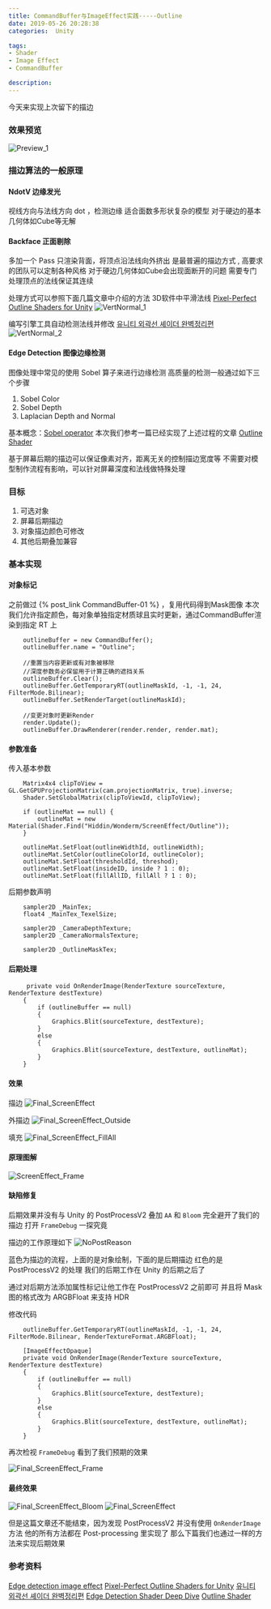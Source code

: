 ```yaml
---
title: CommandBuffer与ImageEffect实践-----Outline
date: 2019-05-26 20:28:38
categories:  Unity

tags:
- Shader 
- Image Effect 
- CommandBuffer

description:
---
```

今天来实现上次留下的描边

<!--more-->

### 效果预览
![Preview_1](Final_ScreenEffect_Bloom.png)

### 描边算法的一般原理

#### NdotV 边缘发光
视线方向与法线方向 dot ，检测边缘
适合面数多形状复杂的模型
对于硬边的基本几何体如Cube等无解

#### Backface 正面剔除
多加一个 Pass 只渲染背面，将顶点沿法线向外挤出
是最普遍的描边方式 , 高要求的团队可以定制各种风格
对于硬边几何体如Cube会出现面断开的问题
需要专门处理顶点的法线保证其连续

处理方式可以参照下面几篇文章中介绍的方法
3D软件中平滑法线 
[Pixel-Perfect Outline Shaders for Unity](https://www.videopoetics.com/tutorials/pixel-perfect-outline-shaders-unity/)
![VertNormal_1](VertNormal_1.png)

编写引擎工具自动检测法线并修改
[유니티 외곽선 셰이더 완벽정리편](https://blog.naver.com/mnpshino/221495979665)
![VertNormal_2](VertNormal_2.png)

#### Edge Detection 图像边缘检测

图像处理中常见的使用 Sobel 算子来进行边缘检测
高质量的检测一般通过如下三个步骤

1. Sobel Color
2. Sobel Depth
3. Laplacian Depth and Normal

基本概念：[Sobel operator](https://en.wikipedia.org/wiki/Sobel_operator)
本次我们参考一篇已经实现了上述过程的文章
[Outline Shader](https://roystan.net/articles/outline-shader.html)

基于屏幕后期的描边可以保证像素对齐，距离无关的控制描边宽度等
不需要对模型制作流程有影响，可以针对屏幕深度和法线做特殊处理


### 目标
1. 可选对象
2. 屏幕后期描边
3. 对象描边颜色可修改
4. 其他后期叠加兼容

### 基本实现

#### 对象标记

之前做过  {% post_link CommandBuffer-01 %} ，复用代码得到Mask图像
本次我们允许指定颜色，每对象单独指定材质球且实时更新，通过CommandBuffer渲染到指定 RT 上


```
	outlineBuffer = new CommandBuffer();
	outlineBuffer.name = "Outline";

	//重置当内容更新或有对象被移除
	//深度参数务必保留用于计算正确的遮挡关系
  	outlineBuffer.Clear();
    outlineBuffer.GetTemporaryRT(outlineMaskId, -1, -1, 24, FilterMode.Bilinear);
    outlineBuffer.SetRenderTarget(outlineMaskId);

    //变更对象时更新Render
    render.Update();
    outlineBuffer.DrawRenderer(render.render, render.mat);

```

#### 参数准备

传入基本参数
```
	Matrix4x4 clipToView = GL.GetGPUProjectionMatrix(cam.projectionMatrix, true).inverse;
	Shader.SetGlobalMatrix(clipToViewId, clipToView);

	if (outlineMat == null) {
 		outlineMat = new Material(Shader.Find("Hiddin/Wonderm/ScreenEffect/Outline"));
	}

	outlineMat.SetFloat(outlineWidthId, outlineWidth);
	outlineMat.SetColor(outlineColorId, outlineColor);
	outlineMat.SetFloat(thresholdId, threshod);
	outlineMat.SetFloat(insideID, inside ? 1 : 0);
	outlineMat.SetFloat(fillAllID, fillAll ? 1 : 0);
```

后期参数声明
```
	sampler2D _MainTex;
	float4 _MainTex_TexelSize;

	sampler2D _CameraDepthTexture;
	sampler2D _CameraNormalsTexture;

	sampler2D _OutlineMaskTex;
```

#### 后期处理

```
	 private void OnRenderImage(RenderTexture sourceTexture, RenderTexture destTexture)
	{
	    if (outlineBuffer == null)
	    {
	        Graphics.Blit(sourceTexture, destTexture);
	    }
	    else
	    {
	        Graphics.Blit(sourceTexture, destTexture, outlineMat);
	    }
	}
```

#### 效果

描边
![Final_ScreenEffect](Final_ScreenEffect.png)

外描边
![Final_ScreenEffect_Outside](Final_ScreenEffect_Outside.png)

填充
![Final_ScreenEffect_FillAll](Final_ScreenEffect_FillAll.png)

#### 原理图解

![ScreenEffect_Frame](ScreenEffect_Frame.png)


#### 缺陷修复

后期效果并没有与 Unity 的 PostProcessV2 叠加
`AA` 和 `Bloom` 完全避开了我们的描边
打开 `FrameDebug` 一探究竟

描边的工作原理如下
![NoPostReason](NoPostReason.png)

蓝色为描边的流程，上面的是对象绘制，下面的是后期描边
红色的是  PostProcessV2 的处理
我们的后期工作在 Unity 的后期之后了

通过对后期方法添加属性标记让他工作在 PostProcessV2 之前即可
并且将 Mask 图的格式改为 ARGBFloat 来支持 HDR  

修改代码
```
 	outlineBuffer.GetTemporaryRT(outlineMaskId, -1, -1, 24, FilterMode.Bilinear, RenderTextureFormat.ARGBFloat);

  	[ImageEffectOpaque]
	private void OnRenderImage(RenderTexture sourceTexture, RenderTexture destTexture)
	{
		if (outlineBuffer == null)
		{
			Graphics.Blit(sourceTexture, destTexture);
		}
		else
		{
			Graphics.Blit(sourceTexture, destTexture, outlineMat);
		}
	}
```

再次检视 `FrameDebug` 看到了我们预期的效果

![Final_ScreenEffect_Frame](Final_ScreenEffect_Frame.png)

#### 最终效果

![Final_ScreenEffect_Bloom](Final_ScreenEffect_Bloom.png)
![Final_ScreenEffect](Final_ScreenEffect.png)

但是这篇文章还不能结束，因为发现 PostProcessV2 并没有使用 `OnRenderImage` 方法
他的所有方法都在 Post-processing 里实现了
那么下篇我们也通过一样的方法来实现后期效果


### 参考资料

[Edge detection image effect](https://halisavakis.com/my-take-on-shaders-edge-detection-image-effect/)
[Pixel-Perfect Outline Shaders for Unity](https://www.videopoetics.com/tutorials/pixel-perfect-outline-shaders-unity/)
[유니티 외곽선 셰이더 완벽정리편](https://blog.naver.com/mnpshino/221495979665)
[Edge Detection Shader Deep Dive](http://williamchyr.com/2015/08/edge-detection-shader-deep-dive-part-1-even-or-thinner-edges/)
[Outline Shader](https://roystan.net/articles/outline-shader.html)